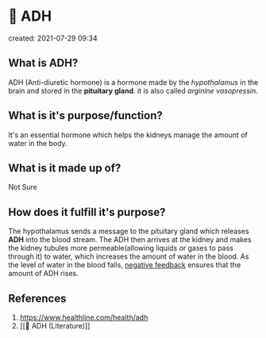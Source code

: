 # 🧪  ADH
created: 2021-07-29 09:34

## What is ADH?
ADH (Anti-diuretic hormone) is a hormone made by the *hypothalamus* in the brain and stored in the **pituitary gland**. it is also called *arginine vasopressin*.

## What is it's purpose/function?
It's an essential hormone which helps the kidneys manage the amount of water in the body. 

## What is it made up of?
Not Sure

## How does it fulfill it's purpose?
The hypothalamus sends a message to the pituitary gland which releases **ADH** into the blood stream. The ADH then arrives at the kidney and makes the kidney tubules more permeable(allowing liquids or gases to pass through it) to water, which increases the amount of water in the blood. As the level of water in the blood falls, [negative feedback](https://www.google.com/search?q=negative+feedback&oq=negative+feedback&aqs=chrome..69i57j0i271l2.3080j0j7&sourceid=chrome&ie=UTF-8) ensures that the amount of ADH rises.

## References
1. https://www.healthline.com/health/adh
2. [[🧪 ADH (Literature)]]